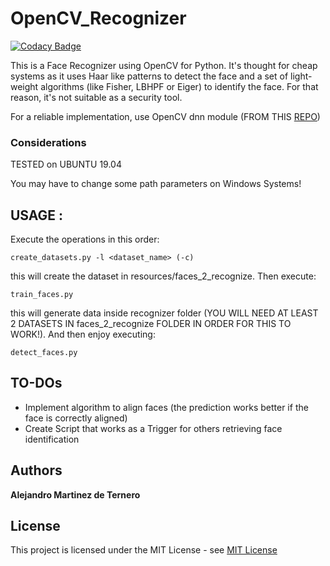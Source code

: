 # OpenCV_Recognizer

[![Codacy Badge](https://api.codacy.com/project/badge/Grade/719f3f38743b4e8287b67a515b52e596)](https://app.codacy.com/manual/alexrioja98/OpenCV_Recognizer?utm_source=github.com&utm_medium=referral&utm_content=AlexRioja/OpenCV_Recognizer&utm_campaign=Badge_Grade_Dashboard)

This is a Face Recognizer using OpenCV for Python.
It's thought for cheap systems as it uses Haar like patterns to detect the face and a set of light-weight algorithms (like Fisher, LBHPF or Eiger) to identify the face. 
For that reason, it's not suitable as a security tool.

For a reliable implementation, use OpenCV dnn module (FROM THIS [REPO](https://github.com/AlexRioja/FaceRecognition_OpenCV_DNN))

### Considerations

TESTED on UBUNTU 19.04

You may have to change some path parameters on Windows Systems!

## USAGE :

Execute the operations in this order:
```
create_datasets.py -l <dataset_name> (-c)
```
this will create the dataset in resources/faces_2_recognize. Then execute:

```
train_faces.py
```
this will generate data inside recognizer folder
(YOU WILL NEED AT LEAST 2 DATASETS IN faces_2_recognize FOLDER IN ORDER FOR THIS TO WORK!).
And then enjoy executing:

```
detect_faces.py 
```
## TO-DOs

* Implement algorithm to align faces (the prediction works better if the face is correctly aligned)
* Create Script that works as a Trigger for others retrieving face identification
## Authors

**Alejandro Martinez de Ternero** 


## License

This project is licensed under the MIT License - see [MIT License](https://opensource.org/licenses/mit-license.php) 

